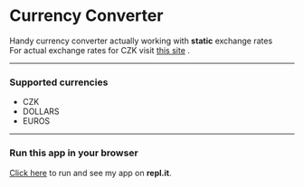 # Currency Converter

Handy currency converter actually working
with **static** exchange rates  
For actual exchange rates for CZK visit 
[this site](https://www.cnb.cz/en/financial-markets/foreign-exchange-market/central-bank-exchange-rate-fixing/central-bank-exchange-rate-fixing/)
.

---
### Supported currencies
* CZK 
* DOLLARS 
* EUROS
---

### Run this app in your browser
[Click here](https://repl.it/join/xzxlaybi-luknplava)
to run and see my app on **repl.it**.




